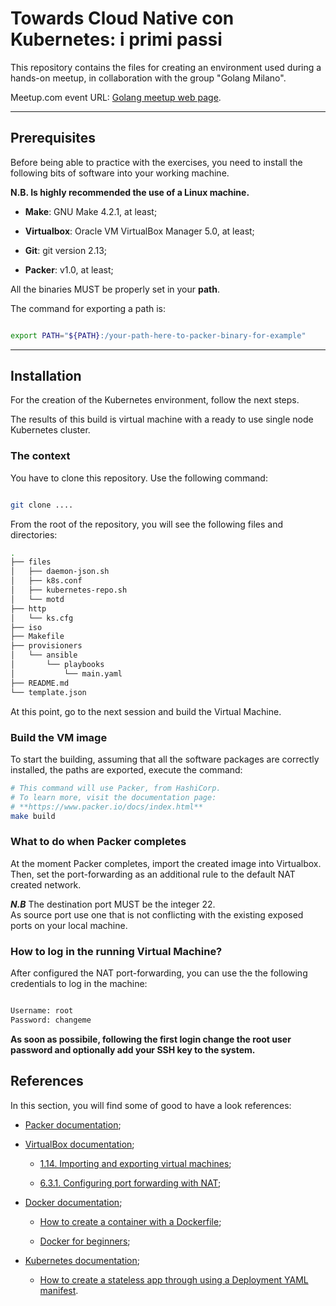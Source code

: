 # Towards Cloud Native con Kubernetes: i primi passi

This repository contains the files for creating an environment 
used during a hands-on meetup, in collaboration with 
the group "Golang Milano".

Meetup.com event URL: [Golang meetup web page](https://www.meetup.com/Golang-Milano/events/245185761/).

---

## Prerequisites

Before being able to practice with the exercises, you need 
to install the following bits of software into your working machine. 

**N.B. Is highly recommended the use of a Linux machine.**

- **Make**: GNU Make 4.2.1, at least;

- **Virtualbox**: Oracle VM VirtualBox Manager 5.0, at least;

- **Git**: git version 2.13;

- **Packer**:  v1.0, at least;

All the binaries MUST be properly set in your **path**. 


The command for exporting a path is:

```bash

export PATH="${PATH}:/your-path-here-to-packer-binary-for-example"

```

--- 


## Installation 

For the creation of the Kubernetes environment, follow the 
next steps.

The results of this build is virtual machine with a ready to use 
single node Kubernetes cluster.



### The context

You have to clone this repository. Use the following command: 

```bash

git clone ....


```

From the root of the repository, you will see the following files and directories:

```bash 
.
├── files
│   ├── daemon-json.sh
│   ├── k8s.conf
│   ├── kubernetes-repo.sh
│   └── motd
├── http
│   └── ks.cfg
├── iso
├── Makefile
├── provisioners
│   └── ansible
│       └── playbooks
│           └── main.yaml
├── README.md
└── template.json

```
At this point, go to the next session and build the Virtual Machine.

### Build the VM image


To start the building, assuming that all the software packages are
correctly installed, the paths are exported, execute the command:

```bash
# This command will use Packer, from HashiCorp. 
# To learn more, visit the documentation page:
# **https://www.packer.io/docs/index.html**
make build

```

### What to do when Packer completes

At the moment Packer completes, import the created image into Virtualbox.
Then, set the port-forwarding as an additional rule to the 
default NAT created network. 

***N.B***
The destination port MUST be the integer 22.  
As source port use one that is not conflicting 
with the existing exposed ports on your local machine.

### How to log in the running Virtual Machine?

After configured the NAT port-forwarding, you can use the 
the following credentials to log in the machine:

```bash

Username: root
Password: changeme

```
**As soon as possibile, following the first login 
change the root user password and optionally add your 
SSH key to the system.**

## References

In this section, you will find some of good to have a look references:

- [Packer documentation](https://www.packer.io/docs/index.html);

- [VirtualBox documentation](https://www.virtualbox.org/wiki/Documentation);

    - [1.14. Importing and exporting virtual machines](https://www.virtualbox.org/manual/ch01.html#configbasics);
    
    - [6.3.1. Configuring port forwarding with NAT](https://www.virtualbox.org/manual/ch06.html#natforward);
    
- [Docker documentation](https://docs.docker.com/v17.03/);

    - [How to create a container with a Dockerfile](https://docs.docker.com/v17.03/get-started/part2/#define-a-container-with-a-dockerfile);
    
    - [Docker for beginners](https://docker-curriculum.com/);
    
- [Kubernetes documentation](https://kubernetes.io/docs/home/);

    - [How to create a stateless app through using a Deployment YAML manifest](https://kubernetes.io/docs/tasks/run-application/run-stateless-application-deployment/).
